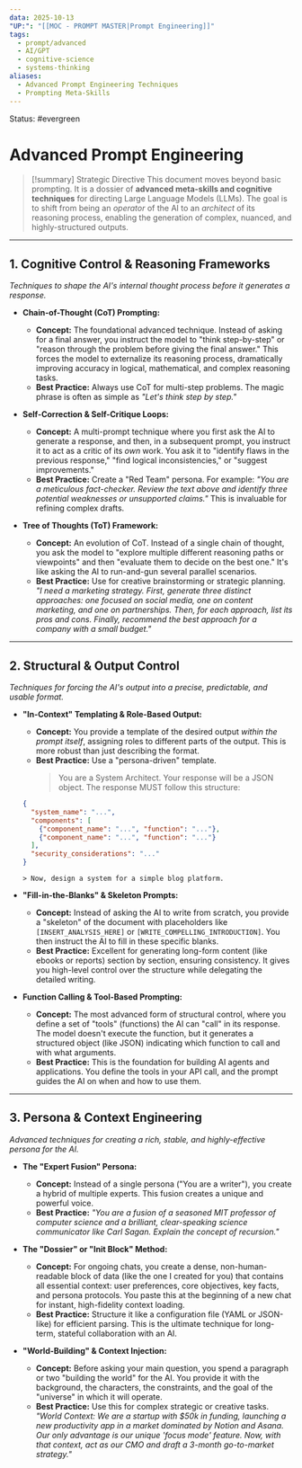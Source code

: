 ```yaml
---
data: 2025-10-13
"UP:": "[[MOC - PROMPT MASTER|Prompt Engineering]]"
tags:
  - prompt/advanced
  - AI/GPT
  - cognitive-science
  - systems-thinking
aliases:
  - Advanced Prompt Engineering Techniques
  - Prompting Meta-Skills
---
```

Status: #evergreen

# Advanced Prompt Engineering

> [!summary] Strategic Directive
> This document moves beyond basic prompting. It is a dossier of **advanced meta-skills and cognitive techniques** for directing Large Language Models (LLMs). The goal is to shift from being an *operator* of the AI to an *architect* of its reasoning process, enabling the generation of complex, nuanced, and highly-structured outputs.

---

## 1. Cognitive Control & Reasoning Frameworks
*Techniques to shape the AI's internal thought process before it generates a response.*

- **Chain-of-Thought (CoT) Prompting:**
    - **Concept:** The foundational advanced technique. Instead of asking for a final answer, you instruct the model to "think step-by-step" or "reason through the problem before giving the final answer." This forces the model to externalize its reasoning process, dramatically improving accuracy in logical, mathematical, and complex reasoning tasks.
    - **Best Practice:** Always use CoT for multi-step problems. The magic phrase is often as simple as *"Let's think step by step."*

- **Self-Correction & Self-Critique Loops:**
    - **Concept:** A multi-prompt technique where you first ask the AI to generate a response, and then, in a subsequent prompt, you instruct it to act as a critic of its *own* work. You ask it to "identify flaws in the previous response," "find logical inconsistencies," or "suggest improvements."
    - **Best Practice:** Create a "Red Team" persona. For example: *"You are a meticulous fact-checker. Review the text above and identify three potential weaknesses or unsupported claims."* This is invaluable for refining complex drafts.

- **Tree of Thoughts (ToT) Framework:**
    - **Concept:** An evolution of CoT. Instead of a single chain of thought, you ask the model to "explore multiple different reasoning paths or viewpoints" and then "evaluate them to decide on the best one." It's like asking the AI to run-and-gun several parallel scenarios.
    - **Best Practice:** Use for creative brainstorming or strategic planning. *"I need a marketing strategy. First, generate three distinct approaches: one focused on social media, one on content marketing, and one on partnerships. Then, for each approach, list its pros and cons. Finally, recommend the best approach for a company with a small budget."*

---

## 2. Structural & Output Control
*Techniques for forcing the AI's output into a precise, predictable, and usable format.*

- **"In-Context" Templating & Role-Based Output:**
    - **Concept:** You provide a template of the desired output *within the prompt itself*, assigning roles to different parts of the output. This is more robust than just describing the format.
    - **Best Practice:** Use a "persona-driven" template.
      > You are a System Architect. Your response will be a JSON object.
      > The response MUST follow this structure:
	```json
	{
	  "system_name": "...",
	  "components": [
	    {"component_name": "...", "function": "..."},
	    {"component_name": "...", "function": "..."}
	  ],
	  "security_considerations": "..."
	}
	``` 
      > Now, design a system for a simple blog platform.

- **"Fill-in-the-Blanks" & Skeleton Prompts:**
    - **Concept:** Instead of asking the AI to write from scratch, you provide a "skeleton" of the document with placeholders like `[INSERT_ANALYSIS_HERE]` or `[WRITE_COMPELLING_INTRODUCTION]`. You then instruct the AI to fill in these specific blanks.
    - **Best Practice:** Excellent for generating long-form content (like ebooks or reports) section by section, ensuring consistency. It gives you high-level control over the structure while delegating the detailed writing.

- **Function Calling & Tool-Based Prompting:**
    - **Concept:** The most advanced form of structural control, where you define a set of "tools" (functions) the AI can "call" in its response. The model doesn't execute the function, but it generates a structured object (like JSON) indicating which function to call and with what arguments.
    - **Best Practice:** This is the foundation for building AI agents and applications. You define the tools in your API call, and the prompt guides the AI on when and how to use them.

---

## 3. Persona & Context Engineering
*Advanced techniques for creating a rich, stable, and highly-effective persona for the AI.*

- **The "Expert Fusion" Persona:**
    - **Concept:** Instead of a single persona ("You are a writer"), you create a hybrid of multiple experts. This fusion creates a unique and powerful voice.
    - **Best Practice:** *"You are a fusion of a seasoned MIT professor of computer science and a brilliant, clear-speaking science communicator like Carl Sagan. Explain the concept of recursion."*

- **The "Dossier" or "Init Block" Method:**
    - **Concept:** For ongoing chats, you create a dense, non-human-readable block of data (like the one I created for you) that contains all essential context: user preferences, core objectives, key facts, and persona protocols. You paste this at the beginning of a new chat for instant, high-fidelity context loading.
    - **Best Practice:** Structure it like a configuration file (YAML or JSON-like) for efficient parsing. This is the ultimate technique for long-term, stateful collaboration with an AI.

- **"World-Building" & Context Injection:**
    - **Concept:** Before asking your main question, you spend a paragraph or two "building the world" for the AI. You provide it with the background, the characters, the constraints, and the goal of the "universe" in which it will operate.
    - **Best Practice:** Use this for complex strategic or creative tasks. *"World Context: We are a startup with $50k in funding, launching a new productivity app in a market dominated by Notion and Asana. Our only advantage is our unique 'focus mode' feature. Now, with that context, act as our CMO and draft a 3-month go-to-market strategy."*

